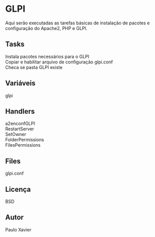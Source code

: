 GLPI
=========

Aqui serão executadas as tarefas básicas de instalação de pacotes e configuração do Apache2, PHP e GLPI.

Tasks
------------

Instala pacotes necessários para o GLPI  
Copiar e habilitar arquivo de configuração glpi.conf  
Checa se pasta GLPI existe  

Variáveis
--------------

glpi  

Handlers
------------

a2enconfGLPI  
RestartServer  
SetOwner  
FolderPermissions  
FilesPermissions   

Files
-------

glpi.conf  


Licença
-------

BSD  

Autor
------------------

Paulo Xavier
